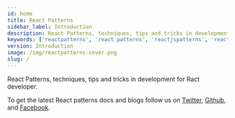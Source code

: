 ```yaml
---
id: home
title: React Patterns
sidebar_label: Introduction
description: React Patterns, techniques, tips and tricks in development for Ract developer.
keywords: ['reactpatterns', 'react patterns', 'reactjspatterns', 'reactjs patterns', 'react', 'reactjs', 'react techniques', 'react tips and tricks']
version: Introduction
image: /img/reactpatterns-cover.png
slug: /
---
```


React Patterns, techniques, tips and tricks in development for Ract developer.

To get the latest React patterns docs and blogs follow us on <a href="https://twitter.com/reactjspatterns">Twitter</a>, <a href="https://github.com/reactpatterns/reactpatterns">Github</a>, and <a href="https://www.facebook.com/ReactJSPatterns">Facebook</a>.
